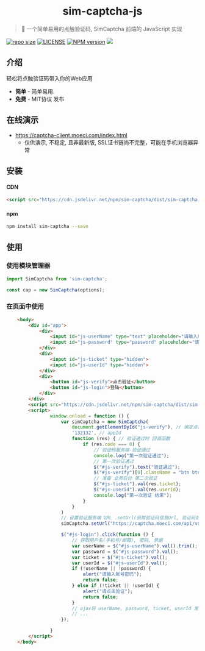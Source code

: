 <!--
 * @Author: yiyun
 * @Description: 
-->
<h1 align="center">sim-captcha-js</h1>

> :cake: 一个简单易用的点触验证码, SimCaptcha 前端的 JavaScript 实现

[![repo size](https://img.shields.io/github/repo-size/yiyungent/sim-captcha-js.svg?style=flat)]()
[![LICENSE](https://img.shields.io/github/license/yiyungent/sim-captcha-js.svg?style=flat)](https://github.com/yiyungent/sim-captcha-js/blob/master/LICENSE)
[![NPM version](https://img.shields.io/npm/v/sim-captcha.svg)](https://www.npmjs.com/package/sim-captcha)
[![](https://data.jsdelivr.com/v1/package/npm/sim-captcha/badge)](https://www.jsdelivr.com/package/npm/sim-captcha)


<!-- [English](README_en.md) -->

## 介绍

轻松将点触验证码带入你的Web应用
 + **简单** - 简单易用.
 + **免费** - MIT协议 发布

## 在线演示

- https://captcha-client.moeci.com/index.html
  - 仅供演示, 不稳定, 且非最新版, SSL证书链尚不完整，可能在手机浏览器异常

## 安装

#### CDN
```html
<script src="https://cdn.jsdelivr.net/npm/sim-captcha/dist/sim-captcha.min.js"></script>
```

#### npm
```bash
npm install sim-captcha --save
```

## 使用

### 使用模块管理器
```js
import SimCaptcha from 'sim-captcha';

const cap = new SimCaptcha(options);
```
### 在页面中使用
```html
    <body>
        <div id="app">
            <div>
                <input id="js-userName" type="text" placeholder="请输入用户名" />
                <input id="js-password" type="password" placeholder="请输入密码" />
            </div>
            <div>
                <input id="js-ticket" type="hidden">
				<input id="js-userId" type="hidden">
            </div>
            <div>
                <button id="js-verify">点击验证</button>
                <button id="js-login">登陆</button>
            </div>
        </div>
        <script src="https://cdn.jsdelivr.net/npm/sim-captcha/dist/sim-captcha.min.js"></script>
        <script>
                window.onload = function () {
                    var simCaptcha = new SimCaptcha(
                        document.getElementById("js-verify"), // 绑定点击触发弹出验证码的HTML元素
                        '132132', // appId
                        function (res) { // 验证通过时 回调函数
                            if (res.code === 0) {
                                // 验证码服务端-验证通过
                                console.log("第一次验证通过");
                                // 第一次验证通过
                                $("#js-verify").text("验证通过");
                                $("#js-verify")[0].className = "btn btn-success btn-block";
                                // 准备 业务后台 第二次验证
                                $("#js-ticket").val(res.ticket);
                                $("#js-userId").val(res.userId);
                                console.log("第一次验证 结束");
                            }
                        }
                    )
                    // 设置验证服务端 URL .setUrl(获取验证码信息Url, 验证码效验Url)
                    simCaptcha.setUrl("https://captcha.moeci.com/api/vCode/VCodeImg", "https://captcha.moeci.com/api/vCode/VCodeCheck");

                    $("#js-login").click(function () {
                        // 获取用户名(手机号/邮箱), 密码, 票据
                        var userName = $("#js-userName").val().trim();
                        var password = $("#js-password").val();
                        var ticket = $("#js-ticket").val();
                        var userId = $("#js-userId").val();
                        if (!userName || !password) {
                            alert("请输入账号密码");
                            return false;
                        } else if (!ticket || !userId) {
                            alert("请点击验证");
                            return false;
                        }
                        // ajax将 userName, password, ticket, userId 发送到业务后台进行效验
                        // ...
                    });

                }
        </script>
    </body>
```
